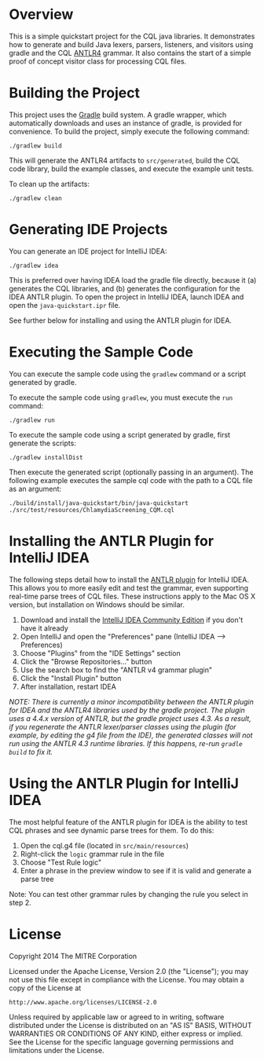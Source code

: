 # Overview

This is a simple quickstart project for the CQL java libraries.  It demonstrates how to generate
and build Java lexers, parsers, listeners, and visitors using gradle and the CQL
[ANTLR4](http://www.antlr.org/) grammar.  It also contains the start of a simple proof of concept
visitor class for processing CQL files.

# Building the Project

This project uses the [Gradle](http://www.gradle.org/) build system.  A gradle wrapper, which
automatically downloads and uses an instance of gradle, is provided for convenience.  To build the
project, simply execute the following command:

    ./gradlew build

This will generate the ANTLR4 artifacts to `src/generated`, build the CQL code library, build the
example classes, and execute the example unit tests.

To clean up the artifacts:

    ./gradlew clean

# Generating IDE Projects

You can generate an IDE project for IntelliJ IDEA:

    ./gradlew idea

This is preferred over having IDEA load the gradle file directly, because it (a) generates the CQL
libraries, and (b) generates the configuration for the IDEA ANTLR plugin.  To open the project in
IntelliJ IDEA, launch IDEA and open the `java-quickstart.ipr` file.

See further below for installing and using the ANTLR plugin for IDEA.

# Executing the Sample Code

You can execute the sample code using the `gradlew` command or a script generated by gradle.

To execute the sample code using `gradlew`, you must execute the `run` command:

    ./gradlew run

To execute the sample code using a script generated by gradle, first generate the scripts:

    ./gradlew installDist

Then execute the generated script (optionally passing in an argument).  The following example
executes the sample cql code with the path to a CQL file as an argument:

    ./build/install/java-quickstart/bin/java-quickstart ./src/test/resources/ChlamydiaScreening_CQM.cql

# Installing the ANTLR Plugin for IntelliJ IDEA

The following steps detail how to install the
[ANTLR plugin](http://plugins.jetbrains.com/plugin/7358?pr=) for IntelliJ IDEA.  This allows you to
more easily edit and test the grammar, even supporting real-time parse trees of CQL files.  These
instructions apply to the Mac OS X version, but installation on Windows should be similar.

1. Download and install the [IntelliJ IDEA Community Edition](http://www.jetbrains.com/idea/download/)
   if you don't have it already
2. Open IntelliJ and open the "Preferences" pane (IntelliJ IDEA --> Preferences)
3. Choose "Plugins" from the "IDE Settings" section
4. Click the "Browse Repositories..." button
5. Use the search box to find the "ANTLR v4 grammar plugin"
6. Click the "Install Plugin" button
7. After installation, restart IDEA

_NOTE: There is currently a minor incompatibility between the ANTLR plugin for IDEA and the ANTLR4_
_libraries used by the gradle project.  The plugin uses a 4.4.x version of ANTLR, but the gradle_
_project uses 4.3.  As a result, if you regenerate the ANTLR lexer/parser classes using the plugin_
_(for example, by editing the g4 file from the IDE), the generated classes will not run using the_
_ANTLR 4.3 runtime libraries.  If this happens, re-run `gradle build` to fix it._

# Using the ANTLR Plugin for IntelliJ IDEA

The most helpful feature of the ANTLR plugin for IDEA is the ability to test CQL phrases and
see dynamic parse trees for them.  To do this:

1. Open the cql.g4 file (located in `src/main/resources`)
2. Right-click the `logic` grammar rule in the file
3. Choose "Test Rule logic"
4. Enter a phrase in the preview window to see if it is valid and generate a parse tree

Note: You can test other grammar rules by changing the rule you select in step 2.

# License

Copyright 2014 The MITRE Corporation

Licensed under the Apache License, Version 2.0 (the "License");
you may not use this file except in compliance with the License.
You may obtain a copy of the License at

    http://www.apache.org/licenses/LICENSE-2.0

Unless required by applicable law or agreed to in writing, software
distributed under the License is distributed on an "AS IS" BASIS,
WITHOUT WARRANTIES OR CONDITIONS OF ANY KIND, either express or implied.
See the License for the specific language governing permissions and
limitations under the License.
